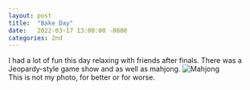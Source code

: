 ```yaml
---
layout: post
title:  "Bake Day"
date:   2022-03-17 13:00:00 -0800
categories: 2nd
---
```


I had a lot of fun this day relaxing with friends after finals. There was a Jeopardy-style game show and as well as mahjong.
![Mahjong](/images/mahjong.jpeg)
<br>
This is not my photo, for better or for worse.